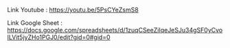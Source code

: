 Link Youtube : https://youtu.be/5PsCYeZsmS8

Link Google Sheet : https://docs.google.com/spreadsheets/d/1zuqCSeeZiIqeJeSJu34gSF0yCvoILVit5jyZHo1PGJ0/edit?gid=0#gid=0
